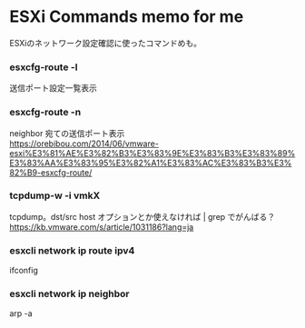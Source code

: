 # ESXi Commands memo for me
ESXiのネットワーク設定確認に使ったコマンドめも。

### esxcfg-route -l
送信ポート設定一覧表示

### esxcfg-route -n
neighbor 宛ての送信ポート表示  
https://orebibou.com/2014/06/vmware-esxi%E3%81%AE%E3%82%B3%E3%83%9E%E3%83%B3%E3%83%89%E3%83%AA%E3%83%95%E3%82%A1%E3%83%AC%E3%83%B3%E3%82%B9-esxcfg-route/

### tcpdump-w -i vmkX
tcpdump。dst/src host オプションとか使えなければ | grep でがんばる？  
https://kb.vmware.com/s/article/1031186?lang=ja

### esxcli network ip route ipv4
ifconfig

### esxcli network ip neighbor
arp -a
